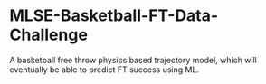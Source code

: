 # MLSE-Basketball-FT-Data-Challenge
A basketball free throw physics based trajectory model, which will eventually be able to predict FT success using ML.
